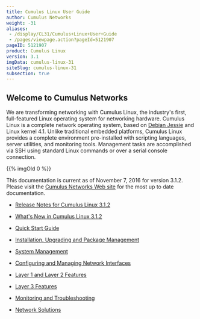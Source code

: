 ```yaml
---
title: Cumulus Linux User Guide
author: Cumulus Networks
weight: -31
aliases:
 - /display/CL31/Cumulus+Linux+User+Guide
 - /pages/viewpage.action?pageId=5121907
pageID: 5121907
product: Cumulus Linux
version: 3.1
imgData: cumulus-linux-31
siteSlug: cumulus-linux-31
subsection: true
---
```

## Welcome to Cumulus Networks</span>

We are transforming networking with Cumulus Linux, the industry's first,
full-featured Linux operating system for networking hardware. Cumulus
Linux is a complete network operating system, based on [Debian
Jessie](https://www.debian.org/releases/jessie/) and Linux kernel 4.1.
Unlike traditional embedded platforms, Cumulus Linux provides a complete
environment pre-installed with scripting languages, server utilities,
and monitoring tools. Management tasks are accomplished via SSH using
standard Linux commands or over a serial console connection.

{{% imgOld 0 %}}

This documentation is current as of November 7, 2016 for version 3.1.2.
Please visit the [Cumulus Networks Web
site](http://docs.cumulusnetworks.com) for the most up to date
documentation.

  - [Release Notes for Cumulus
    Linux 3.1.2](https://support.cumulusnetworks.com/hc/en-us/articles/231974068)

  - [What's New in Cumulus Linux
    3.1.2](/version/cumulus-linux-31/What's-New-in-Cumulus-Linux-3.1)

  - [Quick Start Guide](/version/cumulus-linux-31/Quick-Start-Guide)

  - [Installation, Upgrading and Package
    Management](/version/cumulus-linux-31/Installation-Upgrading-and-Package-Management/)

  - [System Management](/version/cumulus-linux-31/System-Management/)

  - [Configuring and Managing Network
    Interfaces](/version/cumulus-linux-31/Configuring-and-Managing-Network-Interfaces/)

  - [Layer 1 and Layer 2
    Features](/version/cumulus-linux-31/Layer-1-and-Layer-2-Features/)

  - [Layer 3 Features](/version/cumulus-linux-31/Layer-3-Features/)

  - [Monitoring and
    Troubleshooting](/version/cumulus-linux-31/Monitoring-and-Troubleshooting/)

  - [Network Solutions](/version/cumulus-linux-31/Network-Solutions/)

<article id="html-search-results" class="ht-content" style="display: none;">

</article>

<footer id="ht-footer">

</footer>
